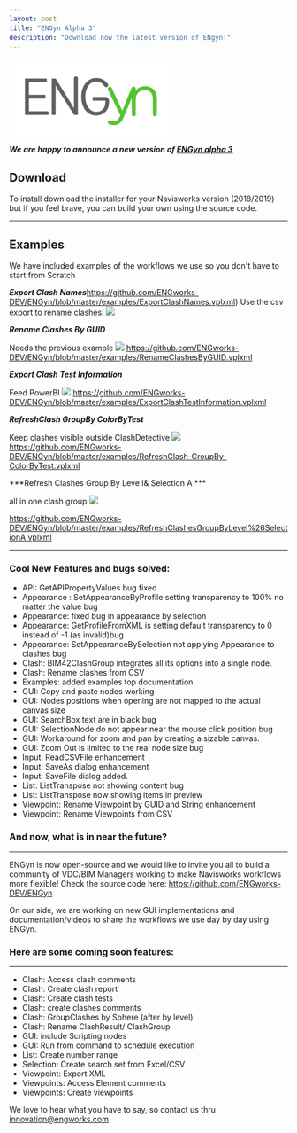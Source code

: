 ```yaml
---
layout: post
title: "ENGyn Alpha 3"
description: "Download now the latest version of ENgyn!"
---
```


![](https://github.com/ENGworks-DEV/ENGyn/blob/master/tools/ENGyn-300x138.png?raw=true)

***We are happy to announce a new version of [ENGyn alpha 3](https://github.com/ENGworks-DEV/ENGyn/releases/tag/0.1.3.alpha3)***

## Download
To install download the installer for your Navisworks version (2018/2019) but if you feel brave, you can build your own using the source code.

------
## Examples

We have included examples of the workflows we use so you don't have to start from Scratch


***Export Clash Names***https://github.com/ENGworks-DEV/ENGyn/blob/master/examples/ExportClashNames.vplxml)
Use the csv export to rename clashes!
![](/ENGyn/assests/img/ExportClashNames.png)


***Rename Clashes By GUID***

Needs the previous example
![](/ENGyn/assests/img/RenameClashesByGUID.png)
https://github.com/ENGworks-DEV/ENGyn/blob/master/examples/RenameClashesByGUID.vplxml

***Export Clash Test Information***

Feed PowerBI
![](/ENGyn/assests/img/ExportClashTestInformation.png)
https://github.com/ENGworks-DEV/ENGyn/blob/master/examples/ExportClashTestInformation.vplxml

***RefreshClash GroupBy ColorByTest***

Keep clashes visible outside ClashDetective
![](/ENGyn/assests/img/RefreshClashesGroupByLevel&SelectionA.png)
https://github.com/ENGworks-DEV/ENGyn/blob/master/examples/RefreshClash-GroupBy-ColorByTest.vplxml

***Refresh Clashes Group By Leve l& Selection A ***

all in one clash group
![](/ENGyn/assests/img/RefreshClashesGroupByLevel&SelectionA.png)

https://github.com/ENGworks-DEV/ENGyn/blob/master/examples/RefreshClashesGroupByLevel%26SelectionA.vplxml

------

### Cool New Features and bugs solved:

* API: GetAPIPropertyValues bug fixed
* Appearance : SetAppearanceByProfile setting transparency to 100% no matter the value bug
* Appearance: fixed bug in appearance by selection
* Appearance: GetProfileFromXML is setting default transparency to 0 instead of -1 (as invalid)bug
* Appearance: SetAppearanceBySelection not applying Appearance to clashes bug
* Clash: BIM42ClashGroup integrates all its options into a single node.
* Clash: Rename clashes from CSV
* Examples: added examples top documentation
* GUI: Copy and paste nodes working
* GUI: Nodes positions when opening are not mapped to the actual canvas size
* GUI: SearchBox text are in black bug
* GUI: SelectionNode do not appear near the mouse click position bug
* GUI: Workaround for zoom and pan by creating a sizable canvas.
* GUI: Zoom Out is limited to the real node size bug
* Input: ReadCSVFile enhancement
* Input: SaveAs dialog enhancement
* Input: SaveFile dialog added.
* List: ListTranspose not showing content bug
* List: ListTranspose now showing items in preview
* Viewpoint: Rename Viewpoint by GUID and String enhancement
* Viewpoint: Rename Viewpoints from CSV


### And now, what is in near the future?
------------------------------------------------------------


ENGyn is now open-source and we would like to invite you all to build a community of VDC/BIM Managers working to make Navisworks workflows more flexible! Check the source code here:  https://github.com/ENGworks-DEV/ENGyn

On our side, we are working on new GUI implementations and documentation/videos to share the workflows we use day by day using ENGyn.

### Here are some coming soon features:
------------------------------------------------------------
* Clash: Access clash comments
* Clash: Create clash report
* Clash: Create clash tests
* Clash: create clashes comments
* Clash: GroupClashes by Sphere (after by level)
* Clash: Rename ClashResult/ ClashGroup
* GUI: include Scripting nodes
* GUI: Run from command to schedule execution
* List: Create number range
* Selection: Create search set from Excel/CSV
* Viewpoint: Export XML
* Viewpoints: Access Element comments
* Viewpoints: Create viewpoints


We love to hear what you have to say, so contact us thru [innovation@engworks.com](mailto:minnovation@engworks.com?subject=ENGyn%200.1.2:%20Feedback)

